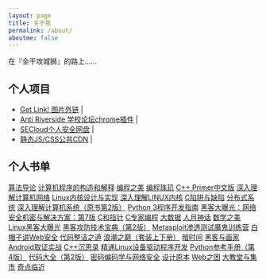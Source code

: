 ```yaml
---
layout: page
title: 关于我
permalink: /about/
aboutme: false
---
```


在『全干攻城狮』的路上……
<a class="fa fa-github" href="https://github.com/int64ago" target="_blank"></a>
<a class="fa fa-envelope" href="mailto:int64ago@gmail.com"></a>


个人项目
---

- <a href="http://getlink.int64ago.org/" target="_blank">Get Link! 图片外链</a> | <a href="https://github.com/int64ago/getlink" target="_blank" title="源码"><i class="fa fa-external-link-square"></i></a>
- <a href="https://chrome.google.com/webstore/detail/anti-riverside/ibkmcelpnaphiomdbchfabhlijlgedbi" target="_blank">Anti Riverside 学校论坛chrome插件</a> | <a href="https://github.com/int64ago/AntiRiverside" target="_blank" title="源码"><i class="fa fa-external-link-square"></i></a>
- <a href="http://secloud.int64ago.org/" target="_blank">SECloud个人安全网盘</a> | <a href="https://github.com/int64ago/secloud" target="_blank" title="源码"><i class="fa fa-external-link-square"></i></a>
- <a href="http://cdn.int64ago.org/" target="_blank">静态JS/CSS公共CDN</a> | <a href="https://github.com/int64ago/cdn" target="_blank" title="源码"><i class="fa fa-external-link-square"></i></a>

个人书单
---

<i class="fa fa-book fa-fw"></i> [算法导论][2]
<i class="fa fa-book fa-fw"></i> [计算机程序的构造和解释][3] 
<i class="fa fa-book fa-fw"></i> [编程之美][4]
<i class="fa fa-book fa-fw"></i> [编程珠玑][5]
<i class="fa fa-book fa-fw"></i> [C++ Primer中文版][6]
<i class="fa fa-book fa-fw"></i> [深入理解计算机网络][7]
<i class="fa fa-book fa-fw"></i> [Linux内核设计与实现][8]
<i class="fa fa-book fa-fw"></i> [深入理解LINUX内核][9]
<i class="fa fa-book fa-fw"></i> [C陷阱与缺陷][10]
<i class="fa fa-book fa-fw"></i> [分布式系统][11]
<i class="fa fa-book fa-fw"></i> [深入理解计算机系统（原书第2版）][12]
<i class="fa fa-book fa-fw"></i> [Python 3程序开发指南][13]
<i class="fa fa-book fa-fw"></i> [黑客大曝光：网络安全机密与解决方案：第7版][14]
<i class="fa fa-book fa-fw"></i> [C和指针][15]
<i class="fa fa-book fa-fw"></i> [C专家编程][16]
<i class="fa fa-book fa-fw"></i> [大数据][17]
<i class="fa fa-book fa-fw"></i> [人月神话][18]
<i class="fa fa-book fa-fw"></i> [数学之美][19]
<i class="fa fa-book fa-fw"></i> [Linux黑客大曝光][20]
<i class="fa fa-book fa-fw"></i> [黑客攻防技术宝典（第2版）][21]
<i class="fa fa-book fa-fw"></i> [Metasploit渗透测试魔鬼训练营][22]
<i class="fa fa-book fa-fw"></i> [白帽子讲Web安全][23]
<i class="fa fa-book fa-fw"></i> [代码整洁之道][24]
<i class="fa fa-book fa-fw"></i> [浪潮之巅（套装上下册）][25]
<i class="fa fa-book fa-fw"></i> [暗时间][26]
<i class="fa fa-book fa-fw"></i> [黑客与画家][27]
<i class="fa fa-book fa-fw"></i> [Android取证实战][28]
<i class="fa fa-book fa-fw"></i> [C++沉思录][29]
<i class="fa fa-book fa-fw"></i> [精通Linux设备驱动程序开发][30]
<i class="fa fa-book fa-fw"></i> [Python参考手册（第4版）][31]
<i class="fa fa-book fa-fw"></i> [代码大全（第2版）][32]
<i class="fa fa-book fa-fw"></i> [密码编码学与网络安全][33]
<i class="fa fa-book fa-fw"></i> [设计原本][34]
<i class="fa fa-book fa-fw"></i> [Web之困][35]
<i class="fa fa-book fa-fw"></i> [大教堂与集市][36]
<i class="fa fa-book fa-fw"></i> [奇点临近][37]

  [2]: http://book.douban.com/subject/1885170/
  [3]: http://book.douban.com/subject/1148282/
  [4]: http://book.douban.com/subject/3004255/
  [5]: http://book.douban.com/subject/3227098/
  [6]: http://book.douban.com/subject/1767741/
  [7]: http://book.douban.com/subject/20560942/
  [8]: http://book.douban.com/subject/6097773/
  [9]: http://book.douban.com/subject/2287506/
  [10]: http://book.douban.com/subject/2778632/
  [11]: http://book.douban.com/subject/21624776/
  [12]: http://book.douban.com/subject/5333562/
  [13]: http://book.douban.com/subject/5924860/
  [14]: http://book.douban.com/subject/25734330/
  [15]: http://book.douban.com/subject/3012360/
  [16]: http://book.douban.com/subject/2377310/
  [17]: http://book.douban.com/subject/19934150/
  [18]: http://book.douban.com/subject/2230248/
  [19]: http://book.douban.com/subject/10750155/
  [20]: http://book.douban.com/subject/5502853/
  [21]: http://book.douban.com/subject/10793814/
  [22]: http://book.douban.com/subject/25723796/
  [23]: http://book.douban.com/subject/10546925/
  [24]: http://book.douban.com/subject/4199741/
  [25]: http://book.douban.com/subject/24738302/
  [26]: http://book.douban.com/subject/6709809/
  [27]: http://book.douban.com/subject/6021440/
  [28]: http://book.douban.com/subject/24708144/
  [29]: http://book.douban.com/subject/2970056/
  [30]: http://book.douban.com/subject/4311450/
  [31]: http://book.douban.com/subject/5401851/
  [32]: http://book.douban.com/subject/1477390/
  [33]: http://book.douban.com/subject/1142306/
  [34]: http://book.douban.com/subject/23820913/
  [35]: http://book.douban.com/subject/25733421/
  [36]: http://book.douban.com/subject/25733421/
  [37]: http://book.douban.com/subject/6855803/
